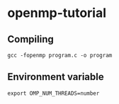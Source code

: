 # openmp-tutorial

## Compiling
~~~
gcc -fopenmp program.c -o program
~~~

## Environment variable
~~~
export OMP_NUM_THREADS=number
~~~
